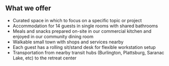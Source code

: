 ## What we offer

* Curated space in which to focus on a specific topic or project
* Accommodation for 14 guests in single rooms with shared bathrooms
* Meals and snacks prepared on-site in our commercial kitchen and enjoyed in our community dining room
* Walkable small town with shops and services nearby
* Each guest has a rolling sit/stand desk for flexible workstation setup
* Transportation from nearby transit hubs (Burlington, Plattsburg, Saranac Lake, etc) to the retreat center
